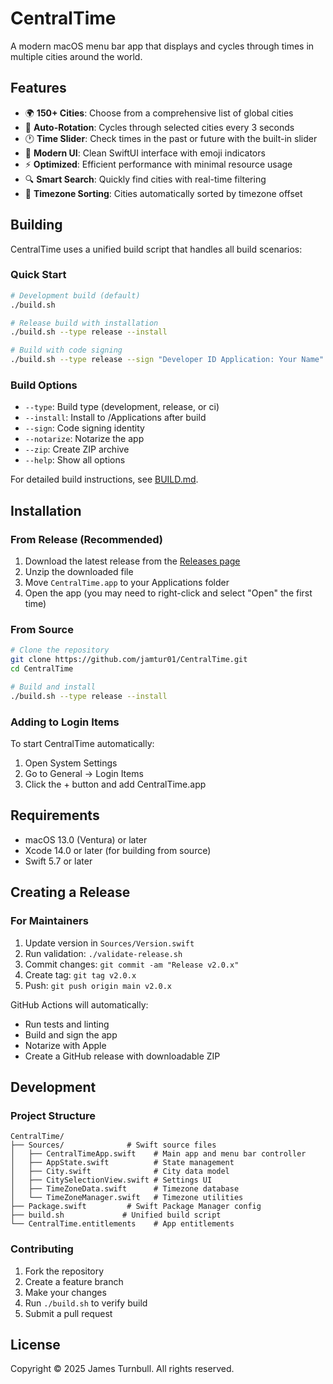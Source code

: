 # CentralTime

A modern macOS menu bar app that displays and cycles through times in multiple cities around the world.

## Features

- 🌍 **150+ Cities**: Choose from a comprehensive list of global cities
- 🔄 **Auto-Rotation**: Cycles through selected cities every 3 seconds
- 🕐 **Time Slider**: Check times in the past or future with the built-in slider
- 🎨 **Modern UI**: Clean SwiftUI interface with emoji indicators
- ⚡ **Optimized**: Efficient performance with minimal resource usage
- 🔍 **Smart Search**: Quickly find cities with real-time filtering
- 📍 **Timezone Sorting**: Cities automatically sorted by timezone offset

## Building

CentralTime uses a unified build script that handles all build scenarios:

### Quick Start

```bash
# Development build (default)
./build.sh

# Release build with installation
./build.sh --type release --install

# Build with code signing
./build.sh --type release --sign "Developer ID Application: Your Name"
```

### Build Options

- `--type`: Build type (development, release, or ci)
- `--install`: Install to /Applications after build
- `--sign`: Code signing identity
- `--notarize`: Notarize the app
- `--zip`: Create ZIP archive
- `--help`: Show all options

For detailed build instructions, see [BUILD.md](BUILD.md).

## Installation

### From Release (Recommended)

1. Download the latest release from the [Releases page](https://github.com/jamtur01/CentralTime/releases)
2. Unzip the downloaded file
3. Move `CentralTime.app` to your Applications folder
4. Open the app (you may need to right-click and select "Open" the first time)

### From Source

```bash
# Clone the repository
git clone https://github.com/jamtur01/CentralTime.git
cd CentralTime

# Build and install
./build.sh --type release --install
```

### Adding to Login Items

To start CentralTime automatically:

1. Open System Settings
2. Go to General → Login Items
3. Click the + button and add CentralTime.app

## Requirements

- macOS 13.0 (Ventura) or later
- Xcode 14.0 or later (for building from source)
- Swift 5.7 or later

## Creating a Release

### For Maintainers

1. Update version in `Sources/Version.swift`
2. Run validation: `./validate-release.sh`
3. Commit changes: `git commit -am "Release v2.0.x"`
4. Create tag: `git tag v2.0.x`
5. Push: `git push origin main v2.0.x`

GitHub Actions will automatically:
- Run tests and linting
- Build and sign the app
- Notarize with Apple
- Create a GitHub release with downloadable ZIP

## Development

### Project Structure

```
CentralTime/
├── Sources/              # Swift source files
│   ├── CentralTimeApp.swift    # Main app and menu bar controller
│   ├── AppState.swift          # State management
│   ├── City.swift              # City data model
│   ├── CitySelectionView.swift # Settings UI
│   ├── TimeZoneData.swift      # Timezone database
│   └── TimeZoneManager.swift   # Timezone utilities
├── Package.swift         # Swift Package Manager config
├── build.sh             # Unified build script
└── CentralTime.entitlements    # App entitlements
```

### Contributing

1. Fork the repository
2. Create a feature branch
3. Make your changes
4. Run `./build.sh` to verify build
5. Submit a pull request

## License

Copyright © 2025 James Turnbull. All rights reserved.
